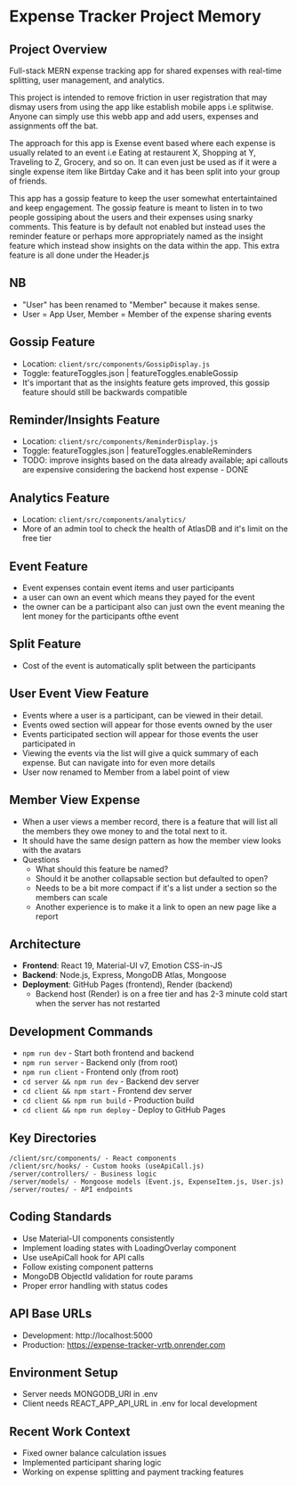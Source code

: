 # Expense Tracker Project Memory

## Project Overview
Full-stack MERN expense tracking app for shared expenses with real-time splitting, user management, and analytics. 

This project is intended to remove friction in user registration that may dismay users from using the app like establish mobile apps i.e splitwise. Anyone can simply use this webb app and add users, expenses and assignments off the bat.

The approach for this app is Exense event based where each expense is usually related to an event i.e Eating at restaurent X, Shopping at Y, Traveling to Z, Grocery, and so on. It can even just be used as if it were a single expense item like Birtday Cake and it has been split into your group of friends.

This app has a gossip feature to keep the user somewhat entertaintained and keep engagement. The gossip feature is meant to listen in to two people gossiping about the users and their expenses using snarky comments. This feature is by default not enabled but instead uses the reminder feature or perhaps more appropriately named as the insight feature which instead show insights on the data within the app. This extra feature is all done under the Header.js

## NB
- "User" has been renamed to "Member" because it makes sense. 
- User = App User, Member = Member of the expense sharing events

## Gossip Feature
- Location: `client/src/components/GossipDisplay.js`
- Toggle: featureToggles.json | featureToggles.enableGossip
- It's important that as the insights feature gets improved, this gossip feature should still be backwards compatible

## Reminder/Insights Feature
- Location: `client/src/components/ReminderDisplay.js`
- Toggle: featureToggles.json | featureToggles.enableReminders
- TODO: improve insights based on the data already available; api callouts are expensive considering the backend host expense - DONE

## Analytics Feature
- Location: `client/src/components/analytics/`
- More of an admin tool to check the health of AtlasDB and it's limit on the free tier

## Event Feature
- Event expenses contain event items and user participants
- a user can own an event which means they payed for the event
- the owner can be a participant also can just own the event meaning the lent money for the participants ofthe event 

## Split Feature
- Cost of the event is automatically split between the participants

## User Event View Feature
- Events where a user is a participant, can be viewed in their detail. 
- Events owed section will appear for those events owned by the user
- Events participated section will appear for those events the user participated in
- Viewing the events via the list will give a quick summary of each expense. But can navigate into for even more details
- User now renamed to Member from a label point of view

## Member View Expense
- When a user views a member record, there is a feature that will list all the members they owe money to and the total next to it.
- It should have the same design pattern as how the member view looks with the avatars
- Questions
    - What should this feature be named?
    - Should it be another collapsable section but defaulted to open?
    - Needs to be a bit more compact if it's a list under a section so the members can scale
    - Another experience is to make it a link to open an new page like a report  

## Architecture
- **Frontend**: React 19, Material-UI v7, Emotion CSS-in-JS
- **Backend**: Node.js, Express, MongoDB Atlas, Mongoose
- **Deployment**: GitHub Pages (frontend), Render (backend)
    - Backend host (Render) is on a free tier and has 2-3 minute cold start when the server has not restarted

## Development Commands
- `npm run dev` - Start both frontend and backend
- `npm run server` - Backend only (from root)
- `npm run client` - Frontend only (from root)
- `cd server && npm run dev` - Backend dev server
- `cd client && npm start` - Frontend dev server
- `cd client && npm run build` - Production build
- `cd client && npm run deploy` - Deploy to GitHub Pages

## Key Directories
```
/client/src/components/ - React components
/client/src/hooks/ - Custom hooks (useApiCall.js)
/server/controllers/ - Business logic
/server/models/ - Mongoose models (Event.js, ExpenseItem.js, User.js)
/server/routes/ - API endpoints
```

## Coding Standards
- Use Material-UI components consistently
- Implement loading states with LoadingOverlay component
- Use useApiCall hook for API calls
- Follow existing component patterns
- MongoDB ObjectId validation for route params
- Proper error handling with status codes

## API Base URLs
- Development: http://localhost:5000
- Production: https://expense-tracker-vrtb.onrender.com

## Environment Setup
- Server needs MONGODB_URI in .env
- Client needs REACT_APP_API_URL in .env for local development

## Recent Work Context
- Fixed owner balance calculation issues
- Implemented participant sharing logic
- Working on expense splitting and payment tracking features